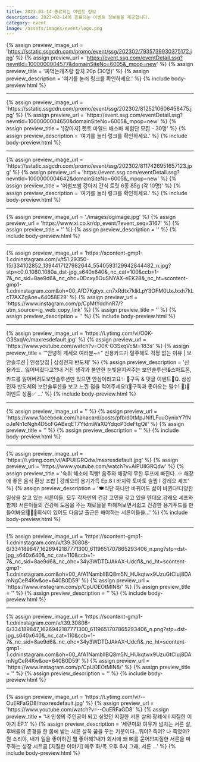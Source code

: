 ```yaml
---
title: 2023-03-14 종료되는 이벤트 정보
description: 2023-03-14에 종료되는 이벤트 정보들을 제공합니다.
category: event
image: /assets/images/event/logo.png
---
```

{% assign preview_image_url = 'https://sstatic.ssgcdn.com/promo/event/ssg/202302/7935739930375172.jpg' %}
{% assign preview_url = 'https://event.ssg.com/eventDetail.ssg?nevntId=1000000004577&domainSiteNo=6005&_mpop=new' %}
{% assign preview_title = '짜먹는캐츠랑 참치 20p (30명)' %}
{% assign preview_description = '여기를 눌러 링크를 확인하세요.' %}
{% include body-preview.html %}
<hr>{% assign preview_image_url = 'https://sstatic.ssgcdn.com/promo/event/ssg/202302/8125210606456475.jpg' %}
{% assign preview_url = 'https://event.ssg.com/eventDetail.ssg?nevntId=1000000004650&domainSiteNo=6005&_mpop=new' %}
{% assign preview_title = '[강아지] 펫토 마일드 배스바 체험단 모집 - 30명' %}
{% assign preview_description = '여기를 눌러 링크를 확인하세요.' %}
{% include body-preview.html %}
<hr>{% assign preview_image_url = 'https://sstatic.ssgcdn.com/promo/event/ssg/202302/8117426951657123.jpg' %}
{% assign preview_url = 'https://event.ssg.com/eventDetail.ssg?nevntId=1000000004642&domainSiteNo=6005&_mpop=new' %}
{% assign preview_title = '어썸포썸 강아지 간식 트릿 6종 85g (각 10명)' %}
{% assign preview_description = '여기를 눌러 링크를 확인하세요.' %}
{% include body-preview.html %}
<hr>{% assign preview_image_url = './images/ogimage.jpg' %}
{% assign preview_url = 'https://www.xi.co.kr/dp_event/?event_seq=3167' %}
{% assign preview_title = '' %}
{% assign preview_description = '' %}
{% include body-preview.html %}
<hr>{% assign preview_image_url = 'https://scontent-gmp1-1.cdninstagram.com/v/t51.29350-15/334102852_1394417127982644_5540593129942844482_n.jpg?stp=c0.0.1080.1080a_dst-jpg_s640x640&amp;_nc_cat=100&amp;ccb=1-7&amp;_nc_sid=8ae9d6&amp;_nc_ohc=0Dcxy5OuSNYAX-eEK28&amp;_nc_ht=scontent-gmp1-1.cdninstagram.com&amp;oh=00_AfD7Kgtyx_cn7xRdtx7klkLpY3OFM0UxJxxh7kLcT7AXZg&amp;oe=64058E29' %}
{% assign preview_url = 'https://www.instagram.com/p/CpMtYddhnR7/?utm_source=ig_web_copy_link' %}
{% assign preview_title = '' %}
{% assign preview_description = '' %}
{% include body-preview.html %}
<hr>{% assign preview_image_url = 'https://i.ytimg.com/vi/O0K-O3SxqVc/maxresdefault.jpg' %}
{% assign preview_url = 'https://www.youtube.com/watch?v=O0K-O3SxqVc&t=183s' %}
{% assign preview_title = '&quot;안녕히 계세요 여러분~⭐&quot; 신용카드가 탈주해도 걱정 없는 이유 | 보안솔루션 | 인생맛칩 | 삼성전자 반도체' %}
{% assign preview_description = '신용카드.. 잃어버렸다고?!내 거친 생각과 불안한 눈빛을지켜주는 보안솔루션!🔒스마트폰, 카드를 잃어버려도보안솔루션만 있으면 안심이라고요✨ 📢구독 &amp; 댓글 이벤트📢Q. 삼성전자 반도체의 보안솔루션을 보고 느낀 점을 적어주세요!(🚨구독과 좋아요는 필수! 🚨)🎁이벤트 상품✅ ...' %}
{% include body-preview.html %}
<hr>{% assign preview_image_url = '' %}
{% assign preview_url = 'https://www.facebook.com/hanacard/posts/pfbid0tMpJNifLFuuGynixY7fNoJeNh1cNgh4D5oFGABeqET7YtdmWaXQYdqoP3deFtgQil' %}
{% assign preview_title = '' %}
{% assign preview_description = '' %}
{% include body-preview.html %}
<hr>{% assign preview_image_url = 'https://i.ytimg.com/vi/AlPUlIGRQdw/maxresdefault.jpg' %}
{% assign preview_url = 'https://www.youtube.com/watch?v=AlPUlIGRQdw' %}
{% assign preview_title = '숙취 해소에 직빵! 음주와 해장의 무한 루프에 빠진다..♾️ 해장에 좋은 음식 환상 조합 | 강레오의 용기가득 Ep.8 I 바지락 토마토 술찜 I 강레오 셰프' %}
{% assign preview_description = '🍽식단 하나만 바뀌어도 삶이 바뀐다!다양한 일상을 살고 있는 서른이들, 모두 각자만의 건강 고민을 갖고 있을 텐데요.강레오 셰프와 함께! 서른이들의 건강에 도움을 주는 재료들을 파헤쳐보면서쉽고 건강한 용기푸드를 만들어봐요!🥦😋💚회식이 있어도 다음날 출근은 해야하는 서른이들을...' %}
{% include body-preview.html %}
<hr>{% assign preview_image_url = 'https://scontent-gmp1-1.cdninstagram.com/v/t39.30808-6/334189847_1626942187771300_6119651707865293406_n.png?stp=dst-jpg_s640x640&amp;_nc_cat=110&amp;ccb=1-7&amp;_nc_sid=8ae9d6&amp;_nc_ohc=34y3WDTDJAkAX-Udcfi&amp;_nc_ht=scontent-gmp1-1.cdninstagram.com&amp;oh=00_AfA1NamblIBQ8m5N_HUkqtwx9UzuGtCIuj8DAmNgCeR4Kw&amp;oe=640B0D59' %}
{% assign preview_url = 'https://www.instagram.com/p/CpUOEOtMlN8/' %}
{% assign preview_title = '' %}
{% assign preview_description = '' %}
{% include body-preview.html %}
<hr>{% assign preview_image_url = 'https://scontent-gmp1-1.cdninstagram.com/v/t39.30808-6/334189847_1626942187771300_6119651707865293406_n.png?stp=dst-jpg_s640x640&amp;_nc_cat=110&amp;ccb=1-7&amp;_nc_sid=8ae9d6&amp;_nc_ohc=34y3WDTDJAkAX-Udcfi&amp;_nc_ht=scontent-gmp1-1.cdninstagram.com&amp;oh=00_AfA1NamblIBQ8m5N_HUkqtwx9UzuGtCIuj8DAmNgCeR4Kw&amp;oe=640B0D59' %}
{% assign preview_url = 'https://www.instagram.com/p/CpUOEOtMlN8/' %}
{% assign preview_title = '' %}
{% assign preview_description = '' %}
{% include body-preview.html %}
<hr>{% assign preview_image_url = 'https://i.ytimg.com/vi/--OuERFaGD8/maxresdefault.jpg' %}
{% assign preview_url = 'https://www.youtube.com/watch?v=--OuERFaGD8' %}
{% assign preview_title = '내 인생의 주인공이 되고 싶었던 지질한 서른 살의 장례식 I 지질한 이야기 EP.1' %}
{% assign preview_description = '세련미와 여유가 넘치는 서른 살,후배들의 존경을 한 몸에 받는 서른 살꼭 꿈을 꾸는 기분이다…뭐야? 죽어? 나 죽었어?뭔 소리야, 내가 일을 좋아하긴 뭘 좋아해?내가 회사에 왜 뼈를 묻어!!!찌질한 서른을 마주하는 성장 시트콤 [지질한 이야기] 매주 화/목 오후 6시 그래, 서른 ...' %}
{% include body-preview.html %}